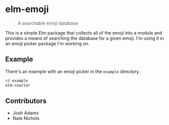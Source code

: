 # elm-emoji
> A searchable emoji database

This is a simple Elm package that collects all of the emoji into a module and
provides a means of searching the database for a given emoji. I'm using it in an
emoji picker package I'm working on.

## Example

There's an example with an emoji picker in the `example` directory.

```sh
cd example
elm-reactor
```

## Contributors

- Josh Adams
- Nate Nichols
